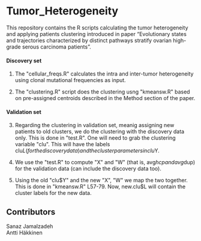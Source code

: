 # Tumor_Heterogeneity

This repository contains the R scripts calculating the tumor heterogeneity and applying patients clustering introduced in paper “Evolutionary states and trajectories characterized by distinct pathways stratify ovarian high-grade serous carcinoma patients”.

#### Discovery set

1. The "cellular_freqs.R" calculates the intra and inter-tumor heterogeneity using clonal mutational frequencies as input.

2. The "clustering.R" script does the clustering usng "kmeansw.R" based on pre-assigned centroids described in the Method section of the paper.

#### Validation set

3. Regarding the clustering in validation set, meanig assigning new patients to old clusters, we do the clustering with the discovery data only. This is done in "test.R". One will need to grab the clustering variable "clu". This will have the labels clu$L (for the discovery data) and the
cluster parameters in clu$Y.

4. We use the "test.R" to compute "X" and "W" (that is, avg$hcp and avg$dup) for the validation data (can include the discovery data too).

5. Using the old "clu$Y" and the new "X", "W" we map the two together. This is done in "kmeansw.R" L57-79. Now, new.clu$L will contain the cluster labels for the new data. 


## Contributors
Sanaz Jamalzadeh   
Antti Häkkinen
